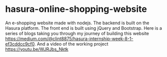 # hasura-online-shopping-website

An e-shopping website made with nodejs. The backend is built on the Hasura platform. The front end is built using jQuery and Bootstrap.
Here is a series of blogs taking you through my journey of building this website https://medium.com/@clint8875/hasura-internship-week-8-1-ef3cddcc9cf0.
And a video of the working project https://youtu.be/WJRJbs_Nktk
